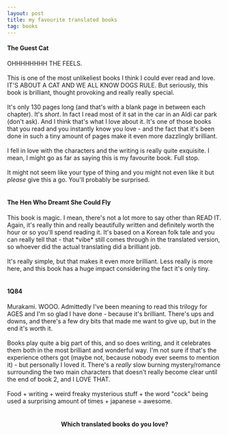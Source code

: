 ```yaml
---
layout: post 
title: my favourite translated books
tag: books
---
```

<h4>
The Guest Cat</h4>
OHHHHHHHH THE FEELS.<br />
<br />
This is one of the most unlikeliest books I think I could ever read and love. IT'S ABOUT A CAT AND WE ALL KNOW DOGS RULE. But seriously, this book is brilliant, thought provoking and really really special.<br />
<br />
It's only 130 pages long (and that's with a blank page in between each chapter). It's <i>short</i>. In fact I read most of it sat in the car in an Aldi car park (don't ask). And I think that's what I love about it. It's one of those books that you read and you instantly know you love - and the fact that it's been done in such a tiny amount of pages make it even more dazzlingly brilliant.<br />
<br />
I fell in love with the characters and the writing is really quite exquisite. I mean, I might go as far as saying this is my favourite book. Full stop.<br />
<br />
It might not seem like your type of thing and you might not even like it but <i>please </i>give this a go. You'll probably be surprised.<br />
<h4>
<br />The Hen Who Dreamt She Could Fly</h4>
<div>
This book is magic. I mean, there's not a lot more to say other than READ IT. Again, it's really thin and really beautifully written and definitely worth the hour or so you'll spend reading it. It's based on a Korean folk tale and you can really tell that - that *vibe* still comes through in the translated version, so whoever did the actual translating did a brilliant job.</div>
<div>
<br /></div>
<div>
It's really simple, but that makes it even more brilliant. Less really is more here, and this book has a huge impact considering the fact it's only tiny.</div>
<br />
<h4>
1Q84</h4>
Murakami. WOOO. Admittedly I've been meaning to read this trilogy for AGES and I'm so glad I have done - because it's brilliant. There's ups and downs, and there's a few dry bits that made me want to give up, but in the end it's worth it.<br />
<br />
Books play quite a big part of this, and so does writing, and it celebrates them both in the most brilliant and wonderful way. I'm not sure if that's the experience others got (maybe not, because nobody ever seems to mention it) - but personally I loved it. There's a <i>really </i>slow burning mystery/romance surrounding the two main characters that doesn't really become clear until the end of book 2, and I LOVE THAT.<br />
<br />
Food + writing + weird freaky mysterious stuff + the word "cock" being used a surprising amount of times + japanese = awesome.<br />
<h4 style="text-align: center;">
<br />Which translated books do you love?</h4>

